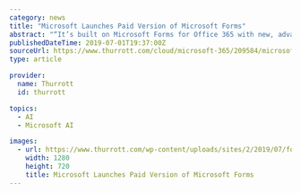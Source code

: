 ```yaml
---
category: news
title: "Microsoft Launches Paid Version of Microsoft Forms"
abstract: "“It’s built on Microsoft Forms for Office 365 with new, advanced survey capabilities to further support business survey solutions, including point-and-click simplicity to create and send custom surveys, integration with your business processes, and AI ..."
publishedDateTime: 2019-07-01T19:37:00Z
sourceUrl: https://www.thurrott.com/cloud/microsoft-365/209584/microsoft-launches-paid-version-of-microsoft-forms
type: article

provider:
  name: Thurrott
  id: thurrott

topics:
  - AI
  - Microsoft AI

images:
  - url: https://www.thurrott.com/wp-content/uploads/sites/2/2019/07/forms-pro.jpg
    width: 1280
    height: 720
    title: Microsoft Launches Paid Version of Microsoft Forms
---
```

